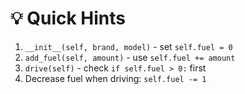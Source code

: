 # 💡 Quick Hints

1. `__init__(self, brand, model)` - set `self.fuel = 0`
2. `add_fuel(self, amount)` - use `self.fuel += amount`
3. `drive(self)` - check `if self.fuel > 0:` first
4. Decrease fuel when driving: `self.fuel -= 1`